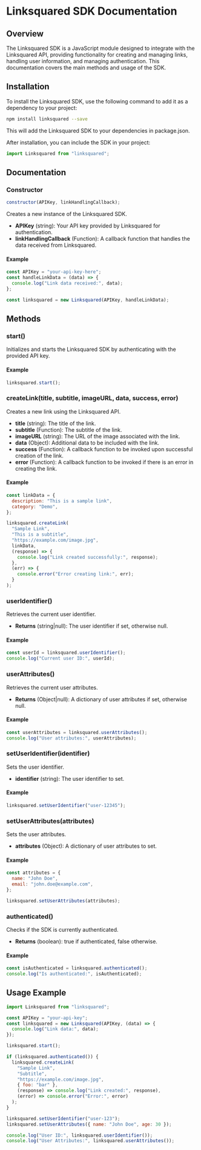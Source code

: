 # Linksquared SDK Documentation

## Overview

The Linksquared SDK is a JavaScript module designed to integrate with the Linksquared API, providing functionality for creating and managing links, handling user information, and managing authentication. This documentation covers the main methods and usage of the SDK.

## Installation

To install the Linksquared SDK, use the following command to add it as a dependency to your project:

```bash
npm install linksquared --save
```

This will add the Linksquared SDK to your dependencies in package.json.

After installation, you can include the SDK in your project:

```javascript
import Linksquared from "linksquared";
```

## Documentation

### Constructor

```javascript
constructor(APIKey, linkHandlingCallback);
```

Creates a new instance of the Linksquared SDK.

- **APIKey** (string): Your API key provided by Linksquared for authentication.
- **linkHandlingCallback** (Function): A callback function that handles the data received from Linksquared.

#### Example

```javascript
const APIKey = "your-api-key-here";
const handleLinkData = (data) => {
  console.log("Link data received:", data);
};

const linksquared = new Linksquared(APIKey, handleLinkData);
```

## Methods

### start()

Initializes and starts the Linksquared SDK by authenticating with the provided API key.

#### Example

```javascript
linksquared.start();
```

### createLink(title, subtitle, imageURL, data, success, error)

Creates a new link using the Linksquared API.

- **title** (string): The title of the link.
- **subtitle** (Function): The subtitle of the link.
- **imageURL** (string): The URL of the image associated with the link.
- **data** (Object): Additional data to be included with the link.
- **success** (Function): A callback function to be invoked upon successful creation of the link.
- **error** (Function): A callback function to be invoked if there is an error in creating the link.

#### Example

```javascript
const linkData = {
  description: "This is a sample link",
  category: "Demo",
};

linksquared.createLink(
  "Sample Link",
  "This is a subtitle",
  "https://example.com/image.jpg",
  linkData,
  (response) => {
    console.log("Link created successfully:", response);
  },
  (err) => {
    console.error("Error creating link:", err);
  }
);
```

### userIdentifier()

Retrieves the current user identifier.

- **Returns** (string|null): The user identifier if set, otherwise null.

#### Example

```javascript
const userId = linksquared.userIdentifier();
console.log("Current user ID:", userId);
```

### userAttributes()

Retrieves the current user attributes.

- **Returns** (Object|null): A dictionary of user attributes if set, otherwise null.

#### Example

```javascript
const userAttributes = linksquared.userAttributes();
console.log("User attributes:", userAttributes);
```

### setUserIdentifier(identifier)

Sets the user identifier.

- **identifier** (string): The user identifier to set.

#### Example

```javascript
linksquared.setUserIdentifier("user-12345");
```

### setUserAttributes(attributes)

Sets the user attributes.

- **attributes** (Object): A dictionary of user attributes to set.

#### Example

```javascript
const attributes = {
  name: "John Doe",
  email: "john.doe@example.com",
};

linksquared.setUserAttributes(attributes);
```

### authenticated()

Checks if the SDK is currently authenticated.

- **Returns** (boolean): true if authenticated, false otherwise.

#### Example

```javascript
const isAuthenticated = linksquared.authenticated();
console.log("Is authenticated:", isAuthenticated);
```

## Usage Example

```javascript
import Linksquared from "linksquared";

const APIKey = "your-api-key";
const linksquared = new Linksquared(APIKey, (data) => {
  console.log("Link data:", data);
});

linksquared.start();

if (linksquared.authenticated()) {
  linksquared.createLink(
    "Sample Link",
    "Subtitle",
    "https://example.com/image.jpg",
    { foo: "bar" },
    (response) => console.log("Link created:", response),
    (error) => console.error("Error:", error)
  );
}

linksquared.setUserIdentifier("user-123");
linksquared.setUserAttributes({ name: "John Doe", age: 30 });

console.log("User ID:", linksquared.userIdentifier());
console.log("User Attributes:", linksquared.userAttributes());
```
